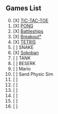 ## Games List
00. [X] [TIC-TAC-TOE](https://github.com/radinals/TicTacToe)
01. [X] [PONG](https://github.com/radinals/Pong)
02. [X] [Battleships](https://github.com/radinals/JBattleships)
03. [X] [Breakout*](https://github.com/radinals/JBreakout)
04. [X] [TETRIS](https://github.com/radinals/JTetris)
05. [ ] SNAKE
06. [X] [Sokoban](https://github.com/radinals/JSokoban)
07. [ ] TANK
08. [ ] BESERK
09. [ ] Mario
10. [ ] Sand Physic Sim
11. [ ]
12. [ ]
13. [ ]
14. [ ]
15. [ ]
16. [ ]
